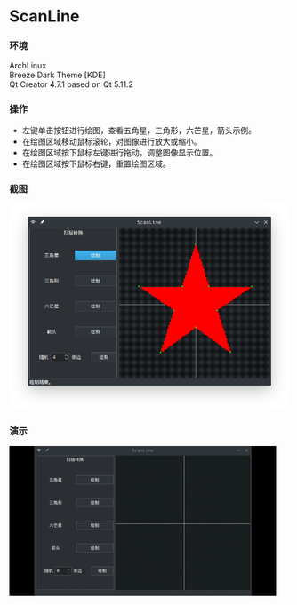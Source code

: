 # ScanLine

### 环境
ArchLinux  
Breeze Dark Theme [KDE]  
Qt Creator 4.7.1 based on Qt 5.11.2  

### 操作
* 左键单击按钮进行绘图，查看五角星，三角形，六芒星，箭头示例。  
* 在绘图区域移动鼠标滚轮，对图像进行放大或缩小。  
* 在绘图区域按下鼠标左键进行拖动，调整图像显示位置。  
* 在绘图区域按下鼠标右键，重置绘图区域。  

### 截图
![ScanLine.png](https://github.com/whoisnian/ScanLine/raw/master/ScanLine.png)  

### 演示
![ScanLine.gif](https://github.com/whoisnian/ScanLine/raw/master/ScanLine.gif)  
